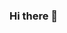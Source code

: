 ### Hi there 👋

<!--
**lavanderaSonia/lavanderaSonia** is a ✨ _special_ ✨ repository because its `README.md` (this file) appears on your GitHub profile.

Here are some ideas to get you started:

- 🔭 I’m currently working on developing a web app in Mind Facility Management SL
- 🌱 I’m currently learning about web development (React and Vue)
- 💬 Ask me about ...
-->
